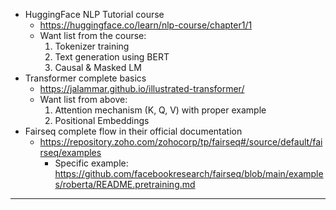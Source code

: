 - HuggingFace NLP Tutorial course 
	- https://huggingface.co/learn/nlp-course/chapter1/1
	- Want list from the course:
		1. Tokenizer training
		2. Text generation using BERT
		3. Causal & Masked LM
- Transformer complete basics
	- https://jalammar.github.io/illustrated-transformer/
	- Want list from above:
		1. Attention mechanism (K, Q, V) with proper example
		2. Positional Embeddings
- Fairseq complete flow in their official documentation
	- https://repository.zoho.com/zohocorp/tp/fairseq#/source/default/fairseq/examples
		- Specific example: https://github.com/facebookresearch/fairseq/blob/main/examples/roberta/README.pretraining.md
---
